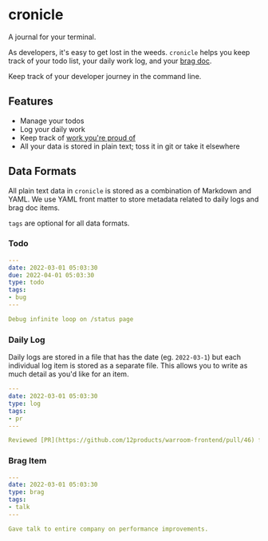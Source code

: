 # cronicle

A journal for your terminal.

As developers, it's easy to get lost in the weeds. `cronicle` helps you keep track of your todo list, your daily work log, and your [brag doc](https://jvns.ca/blog/brag-documents/).

Keep track of your developer journey in the command line.

## Features

- Manage your todos
- Log your daily work
- Keep track of [work you're proud of](https://jvns.ca/blog/brag-documents/)
- All your data is stored in plain text; toss it in git or take it elsewhere

## Data Formats

All plain text data in `cronicle` is stored as a combination of Markdown and YAML. We use YAML front matter to store metadata related to daily logs and brag doc items.

`tags` are optional for all data formats.

### Todo

```yaml
---
date: 2022-03-01 05:03:30
due: 2022-04-01 05:03:30
type: todo
tags:
- bug
---

Debug infinite loop on /status page
```

### Daily Log

Daily logs are stored in a file that has the date (eg. `2022-03-1`) but each individual log item is stored as a separate file. This allows you to write as much detail as you'd like for an item.

```yaml
---
date: 2022-03-01 05:03:30
type: log
tags:
- pr
---

Reviewed [PR](https://github.com/12products/warroom-frontend/pull/46) for updating UI during create events
```

### Brag Item

```yaml
---
date: 2022-03-01 05:03:30
type: brag
tags:
- talk
---

Gave talk to entire company on performance improvements.
```
